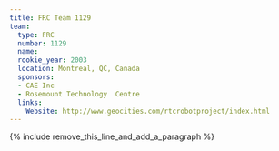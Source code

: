 ```yaml
---
title: FRC Team 1129
team:
  type: FRC
  number: 1129
  name:
  rookie_year: 2003
  location: Montreal, QC, Canada
  sponsors:
  - CAE Inc
  - Rosemount Technology  Centre
  links:
    Website: http://www.geocities.com/rtcrobotproject/index.html
---
```


{% include remove_this_line_and_add_a_paragraph %}